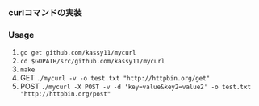 ### curlコマンドの実装

### Usage
1. `go get github.com/kassy11/mycurl`
2. `cd $GOPATH/src/github.com/kassy11/mycurl`
3. `make`
4. GET `./mycurl -v -o test.txt "http://httpbin.org/get"`
5. POST `./mycurl -X POST -v -d 'key=value&key2=value2' -o test.txt "http://httpbin.org/post"`

